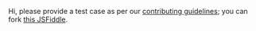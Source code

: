 Hi, please provide a test case as per our [contributing guidelines](https://github.com/Semantic-Org/Semantic-UI/blob/master/CONTRIBUTING.md); you can fork [this JSFiddle](http://jsfiddle.net/efp8z6Ln).
